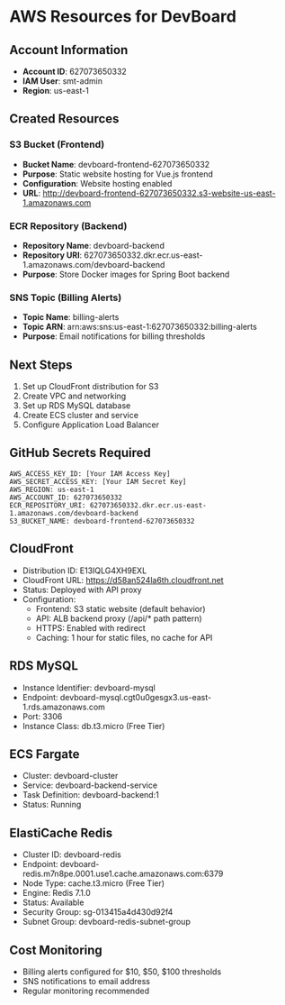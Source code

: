 # AWS Resources for DevBoard

## Account Information
- **Account ID**: 627073650332
- **IAM User**: smt-admin
- **Region**: us-east-1

## Created Resources

### S3 Bucket (Frontend)
- **Bucket Name**: devboard-frontend-627073650332
- **Purpose**: Static website hosting for Vue.js frontend
- **Configuration**: Website hosting enabled
- **URL**: http://devboard-frontend-627073650332.s3-website-us-east-1.amazonaws.com

### ECR Repository (Backend)
- **Repository Name**: devboard-backend
- **Repository URI**: 627073650332.dkr.ecr.us-east-1.amazonaws.com/devboard-backend
- **Purpose**: Store Docker images for Spring Boot backend

### SNS Topic (Billing Alerts)
- **Topic Name**: billing-alerts
- **Topic ARN**: arn:aws:sns:us-east-1:627073650332:billing-alerts
- **Purpose**: Email notifications for billing thresholds

## Next Steps
1. Set up CloudFront distribution for S3
2. Create VPC and networking
3. Set up RDS MySQL database
4. Create ECS cluster and service
5. Configure Application Load Balancer

## GitHub Secrets Required
```
AWS_ACCESS_KEY_ID: [Your IAM Access Key]
AWS_SECRET_ACCESS_KEY: [Your IAM Secret Key]
AWS_REGION: us-east-1
AWS_ACCOUNT_ID: 627073650332
ECR_REPOSITORY_URI: 627073650332.dkr.ecr.us-east-1.amazonaws.com/devboard-backend
S3_BUCKET_NAME: devboard-frontend-627073650332
```

## CloudFront
- Distribution ID: E13IQLG4XH9EXL
- CloudFront URL: https://d58an524la6th.cloudfront.net
- Status: Deployed with API proxy
- Configuration:
  - Frontend: S3 static website (default behavior)
  - API: ALB backend proxy (/api/* path pattern)
  - HTTPS: Enabled with redirect
  - Caching: 1 hour for static files, no cache for API

## RDS MySQL
- Instance Identifier: devboard-mysql
- Endpoint: devboard-mysql.cgt0u0gesgx3.us-east-1.rds.amazonaws.com
- Port: 3306
- Instance Class: db.t3.micro (Free Tier)

## ECS Fargate
- Cluster: devboard-cluster
- Service: devboard-backend-service
- Task Definition: devboard-backend:1
- Status: Running

## ElastiCache Redis
- Cluster ID: devboard-redis
- Endpoint: devboard-redis.m7n8pe.0001.use1.cache.amazonaws.com:6379
- Node Type: cache.t3.micro (Free Tier)
- Engine: Redis 7.1.0
- Status: Available
- Security Group: sg-013415a4d430d92f4
- Subnet Group: devboard-redis-subnet-group

## Cost Monitoring
- Billing alerts configured for $10, $50, $100 thresholds
- SNS notifications to email address
- Regular monitoring recommended

